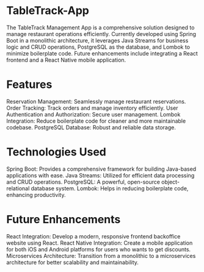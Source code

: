 # TableTrack-App
The TableTrack Management App is a comprehensive solution designed to manage restaurant operations efficiently. Currently developed using Spring Boot in a monolithic architecture, it leverages Java Streams for business logic and CRUD operations, PostgreSQL as the database, and Lombok to minimize boilerplate code. Future enhancements include integrating a React frontend and a React Native mobile application.

# Features #
Reservation Management: Seamlessly manage restaurant reservations.
Order Tracking: Track orders and manage inventory efficiently.
User Authentication and Authorization: Secure user management.
Lombok Integration: Reduce boilerplate code for cleaner and more maintainable codebase.
PostgreSQL Database: Robust and reliable data storage.


# Technologies Used #
Spring Boot: Provides a comprehensive framework for building Java-based applications with ease.
Java Streams: Utilized for efficient data processing and CRUD operations.
PostgreSQL: A powerful, open-source object-relational database system.
Lombok: Helps in reducing boilerplate code, enhancing productivity.


# Future Enhancements # 
React Integration: Develop a modern, responsive frontend backoffice website using React.
React Native Integration: Create a mobile application for both iOS and Android platforms for users who wants to get discounts.
Microservices Architecture: Transition from a monolithic to a microservices architecture for better scalability and maintainability.
